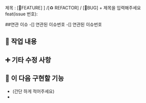   제목 : [🎉FEATURE] ] /[♻️ REFACTOR] / [🐛BUG] + 제목을 입력해주세요
 feat(issue 번호): 
 
 ##연관 이슈
-[] 연관된 이슈번호
-[] 연관된 이슈번호


## 🔎 작업 내용




## ➕ 기타 수정 사항



## 🔧 이 다음 구현할 기능
- (간단 하게 적어주세요)
-
